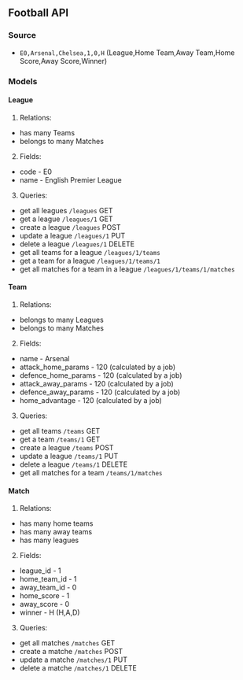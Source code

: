 ## Football API

### Source
- `E0,Arsenal,Chelsea,1,0,H` (League,Home Team,Away Team,Home Score,Away Score,Winner)

### Models
#### League 

1. Relations:
  - has many Teams
  - belongs to many Matches

2. Fields:
  - code - E0
  - name - English Premier League
   
3. Queries:
  - get all leagues `/leagues` GET
  - get a league `/leagues/1` GET
  - create a league `/leagues` POST
  - update a league `/leagues/1` PUT
  - delete a league `/leagues/1` DELETE
  - get all teams for a league `/leagues/1/teams`
  - get a team for a league `/leagues/1/teams/1`
  - get all matches for a team in a league `/leagues/1/teams/1/matches`

#### Team 
1. Relations:
  - belongs to many Leagues
  - belongs to many Matches

2. Fields:
  - name - Arsenal
  - attack_home_params - 120 (calculated by a job)
  - defence_home_params - 120 (calculated by a job)
  - attack_away_params - 120 (calculated by a job)
  - defence_away_params - 120 (calculated by a job) 
  - home_advantage - 120 (calculated by a job)
  
3. Queries:
  - get all teams `/teams` GET
  - get a team `/teams/1` GET
  - create a league `/teams` POST
  - update a league `/teams/1` PUT
  - delete a league `/teams/1` DELETE
  - get all matches for a team `/teams/1/matches`

#### Match 

1. Relations:
  - has many home teams
  - has many away teams
  - has many leagues
  
2. Fields:
  - league_id - 1
  - home_team_id - 1
  - away_team_id - 0
  - home_score - 1
  - away_score - 0
  - winner - H (H,A,D)
3. Queries:
  - get all matches `/matches` GET
  - create a matche `/matches` POST
  - update a matche `/matches/1` PUT
  - delete a matche `/matches/1` DELETE


